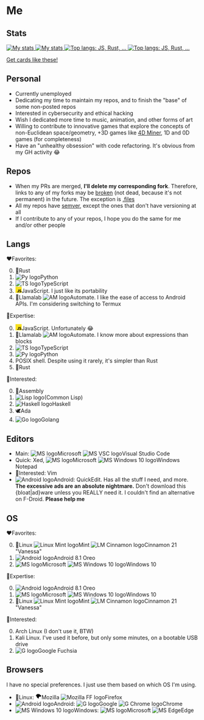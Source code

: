 # Me

## Stats

<a href=https://github.com/Rudxain#gh-light-mode-only>
	<img
		src=https://github-readme-stats.vercel.app/api?username=Rudxain&show_icons=true&hide_rank=true#gh-light-mode-only
		alt='My stats'
		loading=lazy
	>
</a>
<a href=https://github.com/Rudxain#gh-dark-mode-only>
	<img
		src=https://github-readme-stats.vercel.app/api?username=Rudxain&show_icons=true&hide_rank=true&theme=github_dark#gh-dark-mode-only
		alt='My stats'
		loading=lazy
	>
</a>

<a href=https://github.com/Rudxain#gh-light-mode-only>
	<img
		src=https://github-readme-stats.vercel.app/api/top-langs/?username=Rudxain&langs_count=3#gh-light-mode-only
		alt='Top langs: JS, Rust, ...'
		loading=lazy
	>
</a>
<a href=https://github.com/Rudxain#gh-dark-mode-only>
	<img
		src=https://github-readme-stats.vercel.app/api/top-langs/?username=Rudxain&langs_count=3&theme=github_dark#gh-dark-mode-only
		alt='Top langs: JS, Rust, ...'
		loading=lazy
	>
</a>

[Get cards like these!](https://github.com/anuraghazra/github-readme-stats)

## Personal

- Currently unemployed
- Dedicating my time to maintain my repos, and to finish the "base" of some non-posted repos
- Interested in cybersecurity and ethical hacking
- Wish I dedicated more time to music, animation, and other forms of art
- Willing to contribute to innovative games that explore the concepts of non-Euclidean space/geometry, +3D games like [4D Miner](https://mashpoe.com/4d-miner), 1D and 0D games (for completeness)
- Have an "unhealthy obsession" with code refactoring. It's obvious from my GH activity 😂

## Repos

- When my PRs are merged, **I'll delete my corresponding fork**. Therefore, links to any of my forks may be [broken](https://en.wikipedia.org/wiki/Link_rot) (not dead, because it's not permanent) in the future. The exception is [.files](https://github.com/Rudxain/dotfiles)
- All my repos have [semver](https://semver.org), except the ones that don't have versioning at all
- If I contribute to any of your repos, I hope you do the same for me and/or other people

## Langs

❤Favorites:

0. 🦀Rust
1. <img alt='Py logo' src=https://upload.wikimedia.org/wikipedia/commons/c/c3/Python-logo-notext.svg width=16em height=16em loading=lazy>Python
2. <img alt='TS logo' src=https://raw.githubusercontent.com/microsoft/TypeScript-Website/f905e795350720b4a906b00155e95f370734f63c/packages/typescriptlang-org/static/branding/ts-logo-512.svg width=16em height=16em loading=lazy>TypeScript
3. <img alt='JS logo' src=https://raw.githubusercontent.com/voodootikigod/logo.js/1544bdeed6d618a6cfe4f0650d04ab8d9cfa76d9/js.svg width=16em height=16em loading=lazy>JavaScript. I just like its portability
4. 🦙Llamalab <img alt='AM logo' src=https://llamalab.com/img/automate/ic_launcher-128.png width=16em height=16em loading=lazy>Automate. I like the ease of access to Android APIs. I'm considering switching to Termux

🧠Expertise:

0. <img alt='JS logo' src=https://raw.githubusercontent.com/voodootikigod/logo.js/1544bdeed6d618a6cfe4f0650d04ab8d9cfa76d9/js.svg width=16em height=16em loading=lazy>JavaScript. Unfortunately 😂
1. 🦙Llamalab <img alt='AM logo' src=https://llamalab.com/img/automate/ic_launcher-128.png width=16em height=16em loading=lazy>Automate. I know more about expressions than blocks
2. <img alt='TS logo' src=https://raw.githubusercontent.com/microsoft/TypeScript-Website/f905e795350720b4a906b00155e95f370734f63c/packages/typescriptlang-org/static/branding/ts-logo-512.svg width=16em height=16em loading=lazy>TypeScript
3. <img alt='Py logo' src=https://upload.wikimedia.org/wikipedia/commons/c/c3/Python-logo-notext.svg width=16em height=16em loading=lazy>Python
4. POSIX shell. Despite using it rarely, it's simpler than Rust
5. 🦀Rust

👀Interested:

0. 💾Assembly
1. <img alt='Lisp logo' src=https://upload.wikimedia.org/wikipedia/commons/4/48/Lisp_logo.svg width=16em height=16em loading=lazy>(Common Lisp)
2. <img alt='Haskell logo' src=https://evenmere.org/~bts/haskell-logo/logo-0.svg width=16em height=16em loading=lazy>Haskell
3. 🕊Ada
4. <img alt='Go logo' src=https://upload.wikimedia.org/wikipedia/commons/0/05/Go_Logo_Blue.svg width=16em height=16em loading=lazy>Golang

## Editors

- Main: <img alt='MS logo' src=https://upload.wikimedia.org/wikipedia/commons/2/25/Microsoft_icon.svg width=16em height=16em loading=lazy>Microsoft <img alt='MS VSC logo' src=https://upload.wikimedia.org/wikipedia/commons/9/9a/Visual_Studio_Code_1.35_icon.svg width=16em height=16em loading=lazy>Visual Studio Code
- Quick: Xed, <img alt='MS logo' src=https://upload.wikimedia.org/wikipedia/commons/2/25/Microsoft_icon.svg width=16em height=16em loading=lazy>Microsoft <img alt='MS Windows 10 logo' src=https://upload.wikimedia.org/wikipedia/commons/4/48/Windows_logo_-_2012_%28dark_blue%29.svg width=16em height=16em loading=lazy>Windows Notepad
- 👀Interested: Vim
- <img alt='Android logo' src=https://upload.wikimedia.org/wikipedia/commons/e/e0/Android_robot_%282014-2019%29.svg width=16em height=16em loading=lazy>Android: QuickEdit. Has all the stuff I need, and more. **The excessive ads are an absolute nightmare.** Don't download this {bloat|ad}ware unless you REALLY need it. I couldn't find an alternative on F-Droid. **Please help me**

## OS

❤Favorites:

0. 🐧Linux <img alt='Linux Mint logo' src=https://upload.wikimedia.org/wikipedia/commons/3/3f/Linux_Mint_logo_without_wordmark.svg width=16em height=16em loading=lazy>Mint <img alt='LM Cinnamon logo' src=https://upload.wikimedia.org/wikipedia/commons/5/5a/Cinnamon-logo.svg width=16em height=16em loading=lazy>Cinnamon 21 "Vanessa"
1. <img alt='Android logo' src=https://upload.wikimedia.org/wikipedia/commons/e/e0/Android_robot_%282014-2019%29.svg width=16em height=16em loading=lazy>Android 8.1 Oreo
2. <img alt='MS logo' src=https://upload.wikimedia.org/wikipedia/commons/2/25/Microsoft_icon.svg width=16em height=16em loading=lazy>Microsoft <img alt='MS Windows 10 logo' src=https://upload.wikimedia.org/wikipedia/commons/4/48/Windows_logo_-_2012_%28dark_blue%29.svg width=16em height=16em loading=lazy>Windows 10

🧠Expertise:

0. <img alt='Android logo' src=https://upload.wikimedia.org/wikipedia/commons/e/e0/Android_robot_%282014-2019%29.svg width=16em height=16em loading=lazy>Android 8.1 Oreo
1. <img alt='MS logo' src=https://upload.wikimedia.org/wikipedia/commons/2/25/Microsoft_icon.svg width=16em height=16em loading=lazy>Microsoft <img alt='MS Windows 10 logo' src=https://upload.wikimedia.org/wikipedia/commons/4/48/Windows_logo_-_2012_%28dark_blue%29.svg width=16em height=16em loading=lazy>Windows 10
2. 🐧Linux <img alt='Linux Mint logo' src=https://upload.wikimedia.org/wikipedia/commons/3/3f/Linux_Mint_logo_without_wordmark.svg width=16em height=16em loading=lazy>Mint <img alt='LM Cinnamon logo' src=https://upload.wikimedia.org/wikipedia/commons/5/5a/Cinnamon-logo.svg width=16em height=16em loading=lazy>Cinnamon 21 "Vanessa"

👀Interested:

0. Arch Linux (I don't use it, BTW)
1. Kali Linux. I've used it before, but only some minutes, on a bootable USB drive
2. <img alt='G logo' src=https://upload.wikimedia.org/wikipedia/commons/5/53/Google_%22G%22_Logo.svg width=16em height=16em loading=lazy>Google Fuchsia

## Browsers

I have no special preferences. I just use them based on which OS I'm using.

- 🐧Linux: <img alt='MDN Dino logo' src=https://raw.githubusercontent.com/mdn/yari/2720d1f9998be94428a822dcc06946d6a53879d0/client/src/assets/dino.svg width=16em height=16em loading=lazy>Mozilla <img alt='Mozilla FF logo' src=https://upload.wikimedia.org/wikipedia/commons/a/a0/Firefox_logo%2C_2019.svg width=16em height=16em loading=lazy>Firefox
- <img alt='Android logo' src=https://upload.wikimedia.org/wikipedia/commons/e/e0/Android_robot_%282014-2019%29.svg width=16em height=16em loading=lazy>Android: <img alt='G logo' src=https://upload.wikimedia.org/wikipedia/commons/5/53/Google_%22G%22_Logo.svg width=16em height=16em loading=lazy>Google <img alt='G Chrome logo' src=https://upload.wikimedia.org/wikipedia/commons/e/e1/Google_Chrome_icon_%28February_2022%29.svg width=16em height=16em loading=lazy>Chrome
- <img alt='MS Windows 10 logo' src=https://upload.wikimedia.org/wikipedia/commons/4/48/Windows_logo_-_2012_%28dark_blue%29.svg width=16em height=16em loading=lazy>Windows: <img alt='MS logo' src=https://upload.wikimedia.org/wikipedia/commons/2/25/Microsoft_icon.svg width=16em height=16em loading=lazy>Microsoft <img alt='MS Edge' src=https://upload.wikimedia.org/wikipedia/commons/9/98/Microsoft_Edge_logo_%282019%29.svg width=16em height=16em loading=lazy>Edge

<!-- template: <img alt='' src= width=16em height=16em loading=lazy> -->
